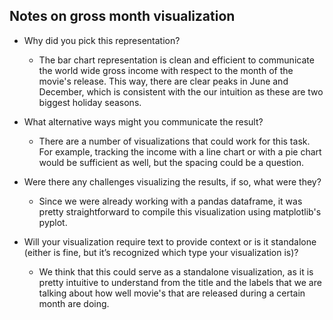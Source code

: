 
## Notes on gross month visualization

- Why did you pick this representation? 

    - The bar chart representation is clean and efficient to communicate the world wide gross income with respect to the month of the movie's release. This way, there are clear peaks in June and December, which is consistent with the our intuition as these are two biggest holiday seasons.

- What alternative ways might you communicate the result? 

    - There are a number of visualizations that could work for this task. For example, tracking the income with a line chart or with a pie chart would be sufficient as well, but the spacing could be a question. 

- Were there any challenges visualizing the results, if so, what were they? 

    -  Since we were already working with a pandas dataframe, it was pretty straightforward to compile this visualization using matplotlib's pyplot. 

- Will your visualization require text to provide context or is it standalone (either is fine, but it’s recognized which type your visualization is)?

    - We think that this could serve as a standalone visualization, as it is pretty intuitive to understand from the title and the labels that we are talking about how well movie's that are released during a certain month are doing. 
